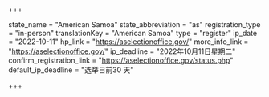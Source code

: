 +++

state_name = "American Samoa"
state_abbreviation = "as"
registration_type = "in-person"
translationKey = "American Samoa"
type = "register"
ip_date = "2022-10-11"
hp_link = "https://aselectionoffice.gov/"
more_info_link = "https://aselectionoffice.gov/"
ip_deadline = "2022年10月11日星期二"
confirm_registration_link = "https://aselectionoffice.gov/status.php"
default_ip_deadline = "选举日前30 天"

+++